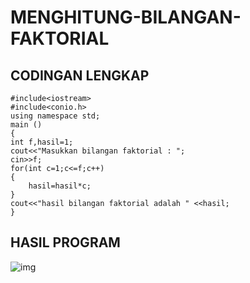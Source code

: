 # MENGHITUNG-BILANGAN-FAKTORIAL

## CODINGAN LENGKAP

    #include<iostream>
    #include<conio.h>
    using namespace std;
    main ()
    {
    int f,hasil=1;
    cout<<"Masukkan bilangan faktorial : ";
    cin>>f;
    for(int c=1;c<=f;c++)
    {
        hasil=hasil*c;
    }
    cout<<"hasil bilangan faktorial adalah " <<hasil;
    }
## HASIL PROGRAM
![img](https://github.com/dindapuspitadewi/MENGHITUNG-BILANGAN-FAKTORIAL/blob/master/program%20menghitung%20bilangan%20faktorial.png?raw=true)
